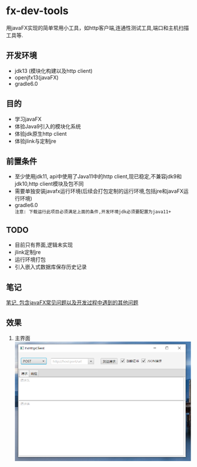 # fx-dev-tools
用javaFX实现的简单常用小工具，如http客户端,连通性测试工具,端口和主机扫描工具等.

## 开发环境
- jdk13 (模块化构建以及http client)
- openjfx13(javaFX)
- gradle6.0

## 目的
- 学习javaFX
- 体验Java9引入的模块化系统
- 体验jdk原生http client
- 体验jlink与定制jre

## 前置条件
- 至少使用jdk11, api中使用了Java11中的http client,现已稳定,不兼容jdk9和jdk10,http client模块及包不同
- 需要单独安装javafx运行环境(后续会打包定制的运行环境,包括jre和javaFX运行环境)
- gradle6.0  
`注意: 下载运行此项目必须满足上面的条件,开发环境jdk必须要配置为java11+`

## TODO
- 目前只有界面,逻辑未实现
- jlink定制jre
- 运行环境打包
- 引入嵌入式数据库保存历史记录

## 笔记
[笔记, 包含javaFX常见问题以及开发过程中遇到的其他问题](note/note.md)

## 效果

1. 主界面
![主界面](screenshoot/main.png)
